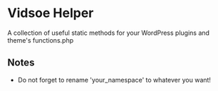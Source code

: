 # Vidsoe Helper
A collection of useful static methods for your WordPress plugins and theme's functions.php

## Notes
- Do not forget to rename 'your_namespace' to whatever you want!
